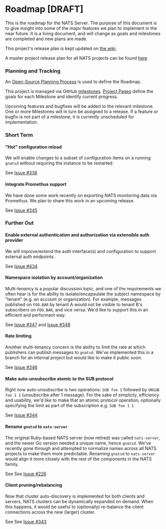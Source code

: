 # Roadmap [DRAFT]

This is the roadmap for the NATS Server. The purpose of this document is to give insight into some of
the major features we plan to implement in the near future. It is a living document, and will change
 as goals and milestones are completed and new plans are made.

This project's release plan is kept updated on [the wiki](https://github.com/Shareed2k/gnatsd/wiki).

A master project release plan for all NATS projects can be found
[here](https://github.com/nats-io/roadmap/wiki)

### Planning and Tracking

An [Open-Source Planning Process](https://github.com/Shareed2k/gnatsd/wiki/Open-Source-Planning-Process) is
used to define the Roadmap. 

This project is managed via GitHub [milestones](https://github.com/Shareed2k/gnatsd/milestones).
[Project Pages](https://github.com/Shareed2k/gnatsd/wiki) define the
goals for each Milestone and identify current progress.

Upcoming features and bugfixes will be added to the relevant milestone. One or more Milestones will
 in turn be assigned to a release.
If a feature or bugfix is not part of a milestone, it is currently unscheduled for implementation. 

### Short Term

#### "Hot" configuration reload

We will enable changes to a subset of configuration items on a running `gnatsd` without requiring
the instance to be restarted.  
  
See [Issue #338](https://github.com/Shareed2k/gnatsd/issues/338)
  
#### Integrate Promethus support 

We have done some work recently on exporting NATS monitoring data via Promethus. We plan to 
share this work in an upcoming release.
 
See [Issue #345](https://github.com/Shareed2k/gnatsd/issues/345)


### Further Out

#### Enable external authentication and authorization via extensible auth provider 

We will improve/extend the auth interface(s) and configuration to support external auth endpoints.

See [Issue #434](https://github.com/Shareed2k/gnatsd/issues/434)

#### Namespace isolation by account/organization

Multi-tenancy is a popular discussion topic, and one of the requirements we often hear is for the 
ability to isolate/encapsulate the subject namespace by "tenant" (e.g. an account or organization). 
For example, messages published on `FOO.BAR` by tenant A would not be visible to tenant B's 
subscribers on `FOO.BAR`, and vice versa. We'd like to support this in an efficient and performant way. 

See [Issue #347](https://github.com/Shareed2k/gnatsd/issues/347) and [Issue #348](https://github.com/Shareed2k/gnatsd/issues/348)

#### Rate limiting

Another multi-tenancy concern is the ability to limit the rate at which publishers can publish messages
to `gnatsd`. We've implemented this in a branch for an internal project but would like to make it public soon.
 
See [Issue #346](https://github.com/Shareed2k/gnatsd/issues/346)

#### Make auto-unsubscribe atomic to the SUB protocol

Right now auto-unsubscribe is two operations: `SUB foo 1` followed by `UNSUB foo 1 1` (unsubscribe 
after 1 message). For the sake of simplicty, efficiency and usability, we'd like to make that an 
atomic protocol operation, optionally specifying the limit as part of the subscription e.g. `SUB foo 1 1`

See [Issue #344](https://github.com/Shareed2k/gnatsd/issues/344)

#### Rename `gnatsd` to `nats-server`

The original Ruby-based NATS server (now retired) was called `nats-server`, and the newer Go 
version needed a unique name, hence `gnatsd`. We've recently gone through and attempted to 
normalize names across all NATS projects to make them more predictable. Renaming `gnatsd` to 
`nats-server` would align it more closely with the rest of the components in the NATS family.
 
See See [Issue #226](https://github.com/Shareed2k/gnatsd/issues/226)

#### Client pruning/rebalancing

Now that cluster auto-discovery is implemented for both clients and servers, NATS clusters can 
be dynamically expanded on demand. When this happens, it would be useful to (optionally) re-balance
 the client connections across the new (larger) cluster.
 
 See See [Issue #343](https://github.com/Shareed2k/gnatsd/issues/343)
 
 
